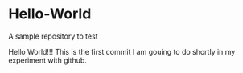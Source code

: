 # Hello-World
A sample repository to test

Hello World!!! This is the first commit I am gouing to do shortly in my experiment with github.
